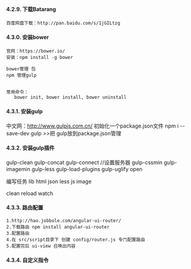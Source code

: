 #### 4.2.9. 下载Batarang
	
	百度网盘下载：http://pan.baidu.com/s/1jGILtzg


#### 4.3.0. 安装bower

	官网：https://bower.io/
	安装：npm install -g bower

    bower管理 包
    npm 管理gulp


	常用命令：
	   bower init, bower install, bower uninstall



#### 4.3.1. 安装gulp

  中文网：http://www.gulpjs.com.cn/
  初始化一个package.json文件
  npm i --save-dev gulp >>把 gulp放到package.json管理

#### 4.3.2. 安装gulp插件
  gulp-clean
  gulp-concat
  gulp-connect  //设置服务器
  gulp-cssmin
  gulp-imagemin
  gulp-less
  gulp-load-plugins
  gulp-uglify
  open

  编写任务
  lib
  html
  json
  less
  js
  image



  clean
  reload
  watch


#### 4.3.3. 路由配置

    1.http://hao.jobbole.com/angular-ui-router/
    2.下载路由 npm install angular-ui-router
    3.配置路由
    4.在 src/script目录下 创建 config/router.js 专门配置路由
    5.配置完后 ui-view 召唤出内容

#### 4.3.4. 自定义指令